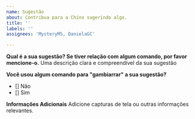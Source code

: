 ```yaml
---
name: Sugestão
about: Contribua para a Chino sugerindo algo.
title: ''
labels: ''
assignees: 'MysteryMS, DanielaGC'

---
```


**Qual é a sua sugestão? Se tiver relação com algum comando, por favor mencione-o.**
Uma descrição clara e compreendível da sua sugestão

**Você usou algum comando para "gambiarrar" a sua sugestão?**
- [] Não
- [] Sim

**Informações Adicionais**
Adicione capturas de tela ou outras informações relevantes.
